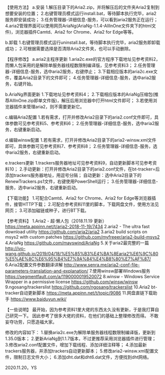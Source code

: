 【使用方法】 a.安装
1.解压目录下的Aria2.zip，并将解压后的文件夹Aria2复制到想要安装的位置；
2.右键管理员模式运行install.bat，等待脚本执行完毕，aria2服务即安装成功；
3.任务管理器-详细信息-服务，可以看到aria2服务正在运行；
4.aria2管理界面可以使用网页AriaNg(AriaNg-1.1.4-AllInOne文件夹下的html文件)，浏览器插件Camtd、Aria2
for Chrome、Aria2 for Edge等等。

b.卸载
1.右键管理员模式运行uninstall.bat，等待脚本执行完毕，aria2服务即卸载成功；
2.可根据需要选择是否清除Aria2文件夹，也可以手动删除。

【程序修改】 a.aria2主程序更新
1.aria2c.exe的官方程序下载地址见参考资料2，而懒人包采用的是解除单服务器线程数限制编译版，见参考资料3；
2.任务管理器-详细信息-服务，选中aria2服务，右键停止；
3.下载相应版本的aria2c.exe文件，覆盖Aria2目录下的文件即可；
4.任务管理器-详细信息-服务，选中aria2服务，右键开始。

b.AriaNg界面更新 1.下载地址见参考资料4；
2.下载相应版本的AriaNg压缩包(推荐AllInOne.zip即单文件版)，解压后用浏览器中打开html文件即可；
3.若使用浏览器插件来管理aria2，则不需要更新它。

c.编辑Aria2配置
1.若有需求，打开并修改Aria2目录下的aria2.conf文件即可，具体参数可见参考资料5、参考资料6；
2.任务管理器-详细信息-服务，选中aria2服务，右键重新启动。

d.编辑winsw配置
1.若有需求，打开并修改Aria2目录下的aria2-winsw.xml文件即可，具体参数可见参考资料7、参考资料8；
2.任务管理器-详细信息-服务，选中aria2服务，右键重新启动。

e.trackers更新
1.trackers服务器地址可见参考资料9，自动更新脚本可见参考资料10；
2.手动更新：打开并修改Aria2目录下的aria2.conf文件，在bt-tracker=后添加trackers服务器地址，用逗号分隔；
自动更新：选中Aria2目录下的RenewTrackers.ps1文件，右键使用PowerShell运行；
3.任务管理器-详细信息-服务，选中aria2服务，右键重新启动。

【下载功能】 1.可配合Camtd、Aria2 for Chrome、Aria2 for
Edge等浏览器插件，接管HTTP下载；
2.可配合参考资料11里的脚本，下载网盘文件，使用方法见网页；
3.可添加磁链或种子，进行BT下载。

【参考资料】 1.Aria2 - 超·懒人包（2018.11.19
更新）https://meta.appinn.net/t/aria2-2018-11-19/7434 2.aria2 - The
ultra fast download utility https://github.com/aria2/aria2 3.aria2 build
scripts on msys2 with custom patches
https://github.com/myfreeer/aria2-build-msys2 4.AriaNg
https://github.com/mayswind/AriaNg 5.关于aria2最完整的一篇
http://ivo-wang.github.io/2019/04/18/%E5%85%B3%E4%BA%8Earia2%E6%9C%80%E5%AE%8C%E6%95%B4%E7%9A%84%E4%B8%80%E7%AF%87/
6.Aria2配置文件参数翻译详解
http://www.senra.me/aria2-conf-file-parameters-translation-and-explanation/
7.使用winsw部署Windows服务 https://segmentfault.com/a/1190000019520072
8.winsw - Windows Service Wrapper in a permissive license
https://github.com/winsw/winsw 9.ngosang/trackerslist
https://github.com/ngosang/trackerslist 10.Aria2 bt-tracker自动更新脚本
https://meta.appinn.net/t/topic/9086 11.网盘直链下载助手
https://www.baiduyun.wiki/

【一些说明】
最开始，因为参考资料1里大佬的东西太久没有更新，于是我打算自己研究一下。
因此参考了很多大佬的资料，在他们的基础上整理修改而得。
不敢妄夺功劳，只愿造福大家。

修改的内容如下：
1.替换aria2c.exe为解除单服务器线程数限制编译版，更新到1.35.0版本；
2.更新AriaNg到1.1.7版本，不过更推荐采用浏览器插件进行管理；
3.修改aria2.conf配置文件，增加下载线程、添加详细注释等；
4.添加最新trackers服务器，并添加trackers自动更新脚本；
5.修改aria2-winsw.xml配置文件，限制日志文件大小；
6.添加dht.dat和dht6.dat文件，方便找到dht网络。

2020.11.20，YS
